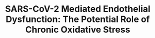 ---
annotations:
- id: PW:0000003
  parent: signaling pathway
  type: Pathway Ontology
  value: signaling pathway
- id: DOID:0080600
  parent: disease by infectious agent
  type: Disease Ontology
  value: COVID-19
- id: PW:0000378
  parent: regulatory pathway
  type: Pathway Ontology
  value: oxidative stress response pathway
authors:
- KJTLUC
- Mkutmon
- CMalyar
description: Mitochondrial hijacking by viruses can lead to pro-senescent mitochondrial
  dysfunction and inflammation.
last-edited: 2022-05-17
organisms:
- Homo sapiens
redirect_from:
- /index.php/Pathway:WP5183
- /instance/WP5183
- /instance/WP5183_rr121732
revision: r121732
schema-jsonld:
- '@context': https://schema.org/
  '@id': https://wikipathways.github.io/pathways/WP5183.html
  '@type': Dataset
  creator:
    '@type': Organization
    name: WikiPathways
  description: Mitochondrial hijacking by viruses can lead to pro-senescent mitochondrial
    dysfunction and inflammation.
  keywords:
  - ACAD9
  - Autophagy
  - BCS1KL
  - 'DNA damage '
  - ECSIT
  - Electron Transport Chain (OXPHOS)
  - IL-18
  - IL-1β
  - IL-6
  - Interleukin-1 Induced Activation of NF-kappa-B
  - MAVS
  - Mitochondrial CIII assembly
  - MtROS
  - NDUFAF1
  - NDUFAF2
  - NF-kB
  - NFIP2
  - NLRP3
  - NLRX1
  - NSP2 (Cons) (Viral Protein)
  - NSP7
  - ORF9b
  - ORF9c
  - 'Oxidative Stress Induced Senescence '
  - PHB1
  - RIG-I
  - SIRT6
  - TERF2
  - TERF2IP
  - TNF
  - TOMM70
  - TRAF3
  - TRAF6
  - Telomere Shortening
  - p90rsk
  license: CC0
  name: 'SARS-CoV-2 Mediated Endothelial Dysfunction: The Potential Role of Chronic
    Oxidative Stress'
seo: CreativeWork
title: 'SARS-CoV-2 Mediated Endothelial Dysfunction: The Potential Role of Chronic
  Oxidative Stress'
wpid: WP5183
---